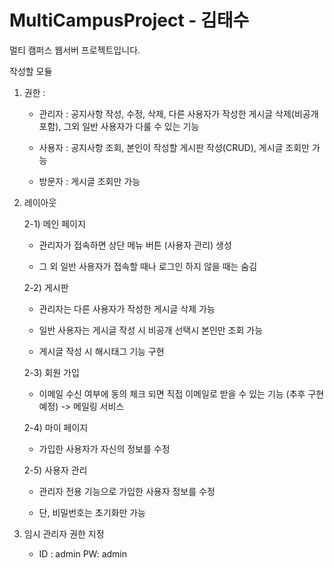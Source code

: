 # MultiCampusProject - 김태수

멀티 캠퍼스 웹서버 프로젝트입니다.

작성할 모듈

1. 권한 : 

   - 관리자 : 공지사항 작성, 수정, 삭제, 다른 사용자가 작성한 게시글 삭제(비공개 포함), 그외 일반 사용자가 다룰 수 있는 기능

   - 사용자 : 공지사항 조회, 본인이 작성할 게시판 작성(CRUD), 게시글 조회만 가능

   - 방문자 : 게시글 조회만 가능

2. 레이아웃

   2-1) 메인 페이지

      - 관리자가 접속하면 상단 메뉴 버튼 (사용자 관리) 생성

      - 그 외 일반 사용자가 접속할 때나 로그인 하지 않을 때는 숨김

   2-2) 게시판

     - 관리자는 다른 사용자가 작성한 게시글 삭제 가능

     - 일반 사용자는 게시글 작성 시 비공개 선택시 본인만 조회 가능

     - 게시글 작성 시 해시태그 기능 구현

   2-3) 회원 가입

    - 이메일 수신 여부에 동의 체크 되면 직접 이메일로 받을 수 있는 기능 (추후 구현 예정) -> 메일링 서비스


   2-4) 마이 페이지

    - 가입한 사용자가 자신의 정보를 수정


   2-5) 사용자 관리

    - 관리자 전용 기능으로 가입한 사용자 정보를 수정

    - 단, 비밀번호는 초기화만 가능
 

3. 임시 관리자 권한 지정

   - ID : admin	PW: admin
